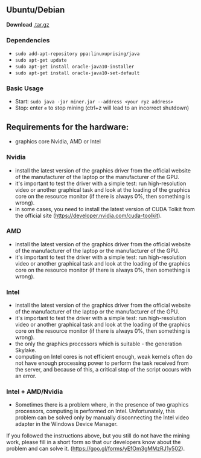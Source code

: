 Ubuntu/Debian
-----------------------------------
  **Download** [.tar.gz](https://anryze.com/miner/windows/miner-1.0.tar.gz)
  ### Dependencies
*  `sudo add-apt-repository ppa:linuxuprising/java`
*  `sudo apt-get update`
*  `sudo apt-get install oracle-java10-installer`
*  `sudo apt-get install oracle-java10-set-default`

 ### Basic Usage
 * Start: `sudo java -jar miner.jar --address <your ryz address>`
 * Stop: enter `e` to stop mining (ctrl+z will lead to an incorrect shutdown)

Requirements for the hardware:
-----------------------------------

- graphics core Nvidia, AMD or Intel 

### Nvidia 
- install the latest version of the graphics driver from the official website of the manufacturer of the laptop or the manufacturer of the GPU.
- it's important to test the driver with a simple test: run high-resolution video or another graphical task and look at the loading of the graphics core on the resource monitor (if there is always 0%, then something is wrong).
- in some cases, you need to install the latest version of CUDA Tolkit from the official site (https://developer.nvidia.com/cuda-toolkit).
### AMD 
- install the latest version of the graphics driver from the official website of the manufacturer of the laptop or the manufacturer of the GPU.
- it's important to test the driver with a simple test: run high-resolution video or another graphical task and look at the loading of the graphics core on the resource monitor (if there is always 0%, then something is wrong).
### Intel
- install the latest version of the graphics driver from the official website of the manufacturer of the laptop or the manufacturer of the GPU.
- it's important to test the driver with a simple test: run high-resolution video or another graphical task and look at the loading of the graphics core on the resource monitor (if there is always 0%, then something is wrong).
- the only the graphics processors which is suitable - the generation Skylake.
- computing on Intel cores is not efficient enough, weak kernels often do not have enough processing power to perform the task received from the server, and because of this, a critical stop of the script occurs with an error.
### Intel + AMD/Nvidia
- Sometimes there is a problem where, in the presence of two graphics processors, computing is performed on Intel. Unfortunately, this problem can be solved only by manually disconnecting the Intel video adapter in the Windows Device Manager.

If you followed the instructions above, but you still do not have the mining work, please fill in a short form so that our developers know about the problem and can solve it. (https://goo.gl/forms/yEfOm3gMMzRJ1y502).
